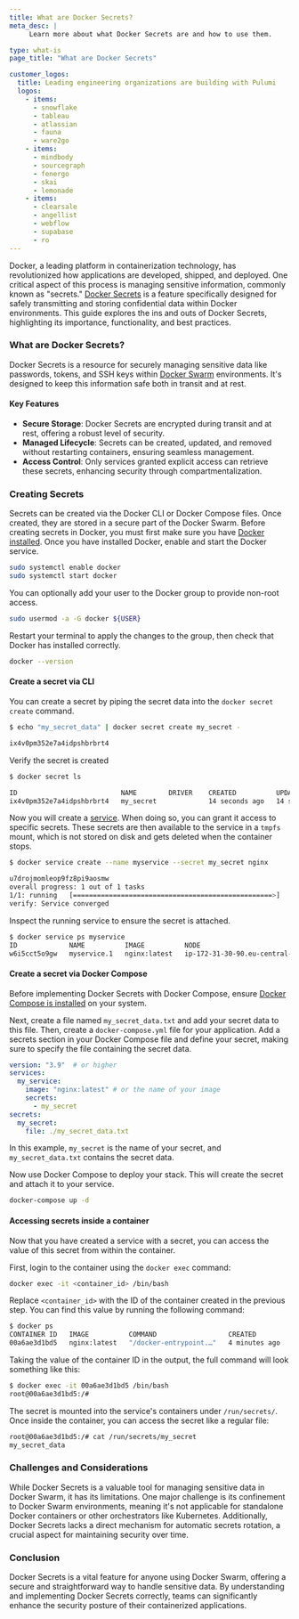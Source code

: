 ```yaml
---
title: What are Docker Secrets?
meta_desc: |
     Learn more about what Docker Secrets are and how to use them.

type: what-is
page_title: "What are Docker Secrets"

customer_logos:
  title: Leading engineering organizations are building with Pulumi
  logos:
    - items:
      - snowflake
      - tableau
      - atlassian
      - fauna
      - ware2go
    - items:
      - mindbody
      - sourcegraph
      - fenergo
      - skai
      - lemonade
    - items:
      - clearsale
      - angellist
      - webflow
      - supabase
      - ro
---
```


Docker, a leading platform in containerization technology, has revolutionized how applications are developed, shipped, and deployed. One critical aspect of this process is managing sensitive information, commonly known as "secrets." [Docker Secrets](https://docs.docker.com/engine/swarm/secrets/) is a feature specifically designed for safely transmitting and storing confidential data within Docker environments. This guide explores the ins and outs of Docker Secrets, highlighting its importance, functionality, and best practices.

### What are Docker Secrets?

Docker Secrets is a resource for securely managing sensitive data like passwords, tokens, and SSH keys within [Docker Swarm](https://docs.docker.com/engine/swarm/) environments. It's designed to keep this information safe both in transit and at rest.

#### Key Features

- **Secure Storage**: Docker Secrets are encrypted during transit and at rest, offering a robust level of security.
- **Managed Lifecycle**: Secrets can be created, updated, and removed without restarting containers, ensuring seamless management.
- **Access Control**: Only services granted explicit access can retrieve these secrets, enhancing security through compartmentalization.

### Creating Secrets

Secrets can be created via the Docker CLI or Docker Compose files. Once created, they are stored in a secure part of the Docker Swarm. Before creating secrets in Docker, you must first make sure you have [Docker installed](https://docs.docker.com/get-docker/). Once you have installed Docker, enable and start the Docker service.

```bash
sudo systemctl enable docker
sudo systemctl start docker
```

You can optionally add your user to the Docker group to provide non-root access.

```bash
sudo usermod -a -G docker ${USER}
```

Restart your terminal to apply the changes to the group, then check that Docker has installed correctly.

```bash
docker --version
```

#### Create a secret via CLI

You can create a secret by piping the secret data into the `docker secret create` command.

```bash
$ echo "my_secret_data" | docker secret create my_secret -

ix4v0pm352e7a4idpshbrbrt4
```

Verify the secret is created

```bash
$ docker secret ls

ID                          NAME        DRIVER    CREATED          UPDATED
ix4v0pm352e7a4idpshbrbrt4   my_secret             14 seconds ago   14 seconds ago
```

Now you will create a [service](https://docs.docker.com/engine/swarm/how-swarm-mode-works/services/). When doing so, you can grant it access to specific secrets. These secrets are then available to the service in a `tmpfs` mount, which is not stored on disk and gets deleted when the container stops.

```bash
$ docker service create --name myservice --secret my_secret nginx

u7drojmomleop9fz8pi9aosmw
overall progress: 1 out of 1 tasks
1/1: running   [==================================================>]
verify: Service converged
```

Inspect the running service to ensure the secret is attached.

```bash
$ docker service ps myservice
ID             NAME          IMAGE          NODE                                            DESIRED STATE   CURRENT STATE            ERROR     PORTS
w6i5cct5o9gw   myservice.1   nginx:latest   ip-172-31-30-90.eu-central-1.compute.internal   Running         Running 52 seconds ago
```

#### Create a secret via Docker Compose

Before implementing Docker Secrets with Docker Compose, ensure [Docker Compose is installed](https://docs.docker.com/compose/install/) on your system.

Next, create a file named `my_secret_data.txt` and add your secret data to this file. Then, create a `docker-compose.yml` file for your application. Add a secrets section in your Docker Compose file and define your secret, making sure to specify the file containing the secret data.

```yaml
version: "3.9"  # or higher
services:
  my_service:
    image: "nginx:latest" # or the name of your image
    secrets:
      - my_secret
secrets:
  my_secret:
    file: ./my_secret_data.txt
```

In this example, `my_secret` is the name of your secret, and `my_secret_data.txt` contains the secret data.

Now use Docker Compose to deploy your stack. This will create the secret and attach it to your service.

```bash
docker-compose up -d
```

#### Accessing secrets inside a container

Now that you have created a service with a secret, you can access the value of this secret from within the container.

First, login to the container using the `docker exec` command:

```bash
docker exec -it <container_id> /bin/bash
```

Replace `<container_id>` with the ID of the container created in the previous step. You can find this value by running the following command:

```bash
$ docker ps
CONTAINER ID   IMAGE          COMMAND                  CREATED         STATUS         PORTS     NAMES
00a6ae3d1bd5   nginx:latest   "/docker-entrypoint.…"   4 minutes ago   Up 4 minutes   80/tcp    myservice.1.w6i5cct5o9gwmb3ud43c5ienl
```

Taking the value of the container ID in the output, the full command will look something like this:

```bash
$ docker exec -it 00a6ae3d1bd5 /bin/bash
root@00a6ae3d1bd5:/#

```

The secret is mounted into the service's containers under `/run/secrets/`. Once inside the container, you can access the secret like a regular file:

```bash
root@00a6ae3d1bd5:/# cat /run/secrets/my_secret
my_secret_data
```

### Challenges and Considerations

While Docker Secrets is a valuable tool for managing sensitive data in Docker Swarm, it has its limitations. One major challenge is its confinement to Docker Swarm environments, meaning it's not applicable for standalone Docker containers or other orchestrators like Kubernetes. Additionally, Docker Secrets lacks a direct mechanism for automatic secrets rotation, a crucial aspect for maintaining security over time.

### Conclusion

Docker Secrets is a vital feature for anyone using Docker Swarm, offering a secure and straightforward way to handle sensitive data. By understanding and implementing Docker Secrets correctly, teams can significantly enhance the security posture of their containerized applications.
